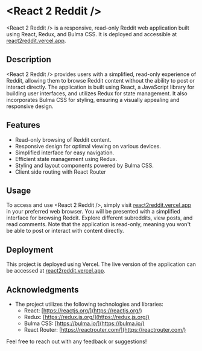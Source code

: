 # <React 2 Reddit />

<React 2 Reddit /> is a responsive, read-only Reddit web application built using React, Redux, and Bulma CSS. It is deployed and accessible at [react2reddit.vercel.app](https://react2reddit.vercel.app).

## Description

<React 2 Reddit /> provides users with a simplified, read-only experience of Reddit, allowing them to browse Reddit content without the ability to post or interact directly. The application is built using React, a JavaScript library for building user interfaces, and utilizes Redux for state management. It also incorporates Bulma CSS for styling, ensuring a visually appealing and responsive design.

## Features

- Read-only browsing of Reddit content.
- Responsive design for optimal viewing on various devices.
- Simplified interface for easy navigation.
- Efficient state management using Redux.
- Styling and layout components powered by Bulma CSS.
- Client side routing with React Router

## Usage

To access and use <React 2 Reddit />, simply visit [react2reddit.vercel.app](https://react2reddit.vercel.app) in your preferred web browser. You will be presented with a simplified interface for browsing Reddit. Explore different subreddits, view posts, and read comments. Note that the application is read-only, meaning you won't be able to post or interact with content directly.

## Deployment

This project is deployed using Vercel. The live version of the application can be accessed at [react2reddit.vercel.app](https://react2reddit.vercel.app).



## Acknowledgments

- The project utilizes the following technologies and libraries:
  - React: [https://reactjs.org/](https://reactjs.org/)
  - Redux: [https://redux.js.org/](https://redux.js.org/)
  - Bulma CSS: [https://bulma.io/](https://bulma.io/)
  - React Router: [https://reactrouter.com/](https://reactrouter.com/)



Feel free to reach out with any feedback or suggestions!
